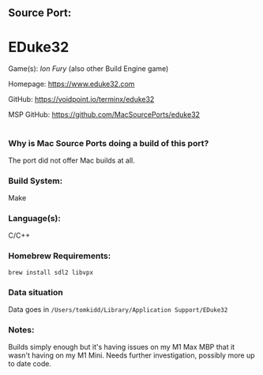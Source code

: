 ## Source Port:
# EDuke32

Game(s): *Ion Fury* (also other Build Engine game)

Homepage: https://www.eduke32.com

GitHub: https://voidpoint.io/terminx/eduke32

MSP GitHub: https://github.com/MacSourcePorts/eduke32

#
### Why is Mac Source Ports doing a build of this port?
The port did not offer Mac builds at all.

### Build System: 
Make

### Language(s):
C/C++

### Homebrew Requirements:

```
brew install sdl2 libvpx
```
### Data situation
Data goes in `/Users/tomkidd/Library/Application Support/EDuke32`

### Notes:
Builds simply enough but it's having issues on my M1 Max MBP that it wasn't having on my M1 Mini. Needs further investigation, possibly more up to date code. 